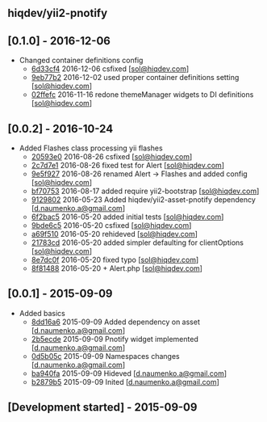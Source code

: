 hiqdev/yii2-pnotify
-------------------

## [0.1.0] - 2016-12-06

- Changed container definitions config
    - [6d33cf4] 2016-12-06 csfixed [sol@hiqdev.com]
    - [9eb77b2] 2016-12-02 used proper container definitions setting [sol@hiqdev.com]
    - [02ffefc] 2016-11-16 redone themeManager widgets to DI definitions [sol@hiqdev.com]

## [0.0.2] - 2016-10-24

- Added Flashes class processing yii flashes
    - [20593e0] 2016-08-26 csfixed [sol@hiqdev.com]
    - [2c7d7e1] 2016-08-26 fixed test for Alert [sol@hiqdev.com]
    - [9e5f927] 2016-08-26 renamed Alert -> Flashes and added config [sol@hiqdev.com]
    - [bf70753] 2016-08-17 added require yii2-bootstrap [sol@hiqdev.com]
    - [9129802] 2016-05-23 Added hiqdev/yii2-asset-pnotify dependency [d.naumenko.a@gmail.com]
    - [6f2bac5] 2016-05-20 added initial tests [sol@hiqdev.com]
    - [9bde6c5] 2016-05-20 csfixed [sol@hiqdev.com]
    - [a69f510] 2016-05-20 rehideved [sol@hiqdev.com]
    - [21783cd] 2016-05-20 added simpler defaulting for clientOptions [sol@hiqdev.com]
    - [8e7dc0f] 2016-05-20 fixed typo [sol@hiqdev.com]
    - [8f81488] 2016-05-20 + Alert.php [sol@hiqdev.com]

## [0.0.1] - 2015-09-09

- Added basics
    - [8dd16a6] 2015-09-09 Added dependency on asset [d.naumenko.a@gmail.com]
    - [2b5ecde] 2015-09-09 Pnotify widget implemented [d.naumenko.a@gmail.com]
    - [0d5b05c] 2015-09-09 Namespaces changes [d.naumenko.a@gmail.com]
    - [ba940fa] 2015-09-09 Hideved [d.naumenko.a@gmail.com]
    - [b2879b5] 2015-09-09 Inited [d.naumenko.a@gmail.com]

## [Development started] - 2015-09-09

[6f2bac5]: https://github.com/hiqdev/yii2-pnotify/commit/6f2bac5
[9bde6c5]: https://github.com/hiqdev/yii2-pnotify/commit/9bde6c5
[a69f510]: https://github.com/hiqdev/yii2-pnotify/commit/a69f510
[21783cd]: https://github.com/hiqdev/yii2-pnotify/commit/21783cd
[8e7dc0f]: https://github.com/hiqdev/yii2-pnotify/commit/8e7dc0f
[8f81488]: https://github.com/hiqdev/yii2-pnotify/commit/8f81488
[8dd16a6]: https://github.com/hiqdev/yii2-pnotify/commit/8dd16a6
[2b5ecde]: https://github.com/hiqdev/yii2-pnotify/commit/2b5ecde
[0d5b05c]: https://github.com/hiqdev/yii2-pnotify/commit/0d5b05c
[ba940fa]: https://github.com/hiqdev/yii2-pnotify/commit/ba940fa
[b2879b5]: https://github.com/hiqdev/yii2-pnotify/commit/b2879b5
[20593e0]: https://github.com/hiqdev/yii2-pnotify/commit/20593e0
[2c7d7e1]: https://github.com/hiqdev/yii2-pnotify/commit/2c7d7e1
[9e5f927]: https://github.com/hiqdev/yii2-pnotify/commit/9e5f927
[bf70753]: https://github.com/hiqdev/yii2-pnotify/commit/bf70753
[9129802]: https://github.com/hiqdev/yii2-pnotify/commit/9129802
[6d33cf4]: https://github.com/hiqdev/yii2-pnotify/commit/6d33cf4
[9eb77b2]: https://github.com/hiqdev/yii2-pnotify/commit/9eb77b2
[02ffefc]: https://github.com/hiqdev/yii2-pnotify/commit/02ffefc
